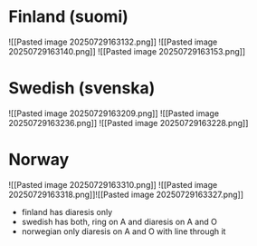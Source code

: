 # Finland (suomi)
![[Pasted image 20250729163132.png]]
![[Pasted image 20250729163140.png]]
![[Pasted image 20250729163153.png]]


# Swedish (svenska)
![[Pasted image 20250729163209.png]]
![[Pasted image 20250729163236.png]]
![[Pasted image 20250729163228.png]]

# Norway
![[Pasted image 20250729163310.png]]
![[Pasted image 20250729163318.png]]![[Pasted image 20250729163327.png]]

- finland has diaresis only
- swedish has both, ring on A and diaresis on A and O
- norwegian only diaresis on A and O with line through it